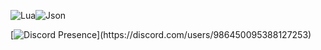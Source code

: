 ![Lua](https://img.shields.io/badge/lua-%232C2D72.svg?style=for-the-badge&logo=lua&logoColor=white)![Json](https://img.shields.io/badge/-JSON-critical)

[![Discord Presence](https://lanyard-profile-readme.vercel.app/api/986450095388127253?theme=dark&bg=111110&animated=true&hideDiscrim=true&borderRadius=30px&idleMessage=Coding%20Lua%20or%20Json...)](https://discord.com/users/986450095388127253)
